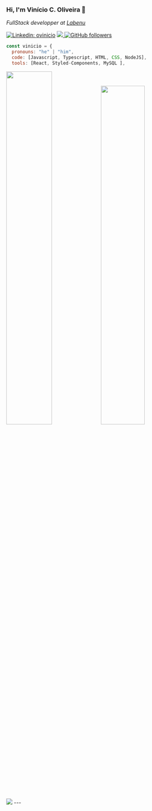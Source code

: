 ### Hi, I'm Vinício C. Oliveira 👋



<p><em>FullStack developper at <a href="http://www.labenu.com.br">Labenu</a></em></p>


[![Linkedin: ovinicio](https://img.shields.io/badge/-ovinicio-blue?style=flat-square&logo=Linkedin&logoColor=white&link=https://www.linkedin.com/in/vinicio-cassimiro/)](https://www.linkedin.com/in/vinicio-cassimiro/)
<a href="mailto:vinicio.cassimiro@gmail.com"> 
<img src= "https://img.shields.io/badge/-GMAIL-red?style=flat-square&logo=gmail&logoColor=white&link" />
[![GitHub followers](https://img.shields.io/github/followers/ovinicio?style=social)](https://github.com/ovinicio)

  




```javascript
const vinicio = {
  pronouns: "he" | "him",
  code: [Javascript, Typescript, HTML, CSS, NodeJS],
  tools: [React, Styled-Components, MySQL ],


```

<div>
<img width="49%"
src="https://github-readme-stats.vercel.app/api?username=ovinicio&show_icons=true&theme=dracula&include_all_commits=true&count_private=true%22" />
<img  width="48%" 
src= "https://github-readme-stats.vercel.app/api/top-langs/?username=ovinicio&layout=compact&langs_count=16&theme=dracula" />
</div>
<div style="display: inline-block"><br>
  <img src="https://skillicons.dev/icons?i=react,css,html,js,ts,styledcomponents,nodejs,vscode,mysql,java,&perline=10" />
 
</div>
---


